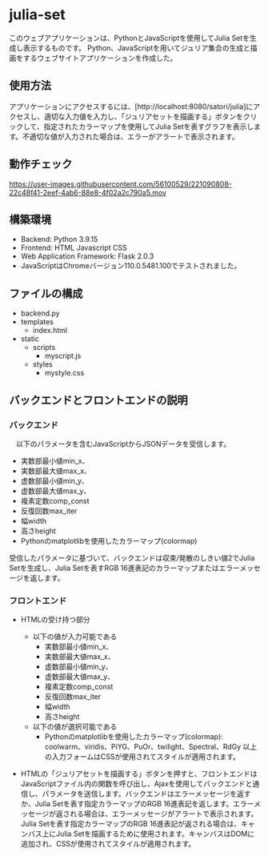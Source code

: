 # julia-set
このウェブアプリケーションは、PythonとJavaScriptを使用してJulia Setを生成し表示するものです。
Python、JavaScriptを用いてジュリア集合の生成と描画をするウェブサイトアプリケーションを作成した。

## 使用方法

アプリケーションにアクセスするには、[http://localhost:8080/satori/julia]にアクセスし、適切な入力値を入力し、「ジュリアセットを描画する」ボタンをクリックして、指定されたカラーマップを使用してJulia Setを表すグラフを表示します。不適切な値が入力された場合は、エラーがアラートで表示されます。

## 動作チェック
https://user-images.githubusercontent.com/56100529/221090808-22c48f41-2eef-4ab6-88e8-4f02a2c790a5.mov

## 構築環境
* Backend: Python 3.9.15
* Frontend: HTML Javascript CSS
* Web Application Framework: Flask 2.0.3
* JavaScriptはChromeバージョン110.0.5481.100でテストされました。

## ファイルの構成
  - backend.py
  - templates
    - index.html
  - static
    - scripts
        - myscript.js
    - styles
        - mystyle.css

## バックエンドとフロントエンドの説明
### バックエンド
　以下のパラメータを含むJavaScriptからJSONデータを受信します。
  - 実数部最小値min_x、
  - 実数部最大値max_x、
  - 虚数部最小値min_y、
  - 虚数部最大値max_y、
  - 複素定数comp_const
  - 反復回数max_iter
  - 幅width
  - 高さheight
  - Pythonのmatplotlibを使用したカラーマップ(colormap)
  
 受信したパラメータに基づいて、バックエンドは収束/発散のしきい値2でJulia Setを生成し、Julia Setを表すRGB 16進表記のカラーマップまたはエラーメッセージを返します。

### フロントエンド
  - HTMLの受け持つ部分
    - 以下の値が入力可能である
      - 実数部最小値min_x、
      - 実数部最大値max_x、
      - 虚数部最小値min_y、
      - 虚数部最大値max_y、
      - 複素定数comp_const
      - 反復回数max_iter
      - 幅width
      - 高さheight
    - 以下の値が選択可能である
      - Pythonのmatplotlibを使用したカラーマップ(colormap): coolwarm、viridis、PiYG、PuOr、twilight、Spectral、RdGy
  以上の入力フォームはCSSが使用されてスタイルが適用されます。

  - HTMLの「ジュリアセットを描画する」ボタンを押すと、フロントエンドはJavaScriptファイル内の関数を呼び出し、Ajaxを使用してバックエンドと通信し、パラメータを送信します。バックエンドはエラーメッセージを返すか、Julia Setを表す指定カラーマップのRGB 16進表記を返します。エラーメッセージが返される場合は、エラーメッセージがアラートで表示されます。Julia Setを表す指定カラーマップのRGB 16進表記が返される場合は、キャンバス上にJulia Setを描画するために使用されます。キャンバスはDOMに追加され、CSSが使用されてスタイルが適用されます。



